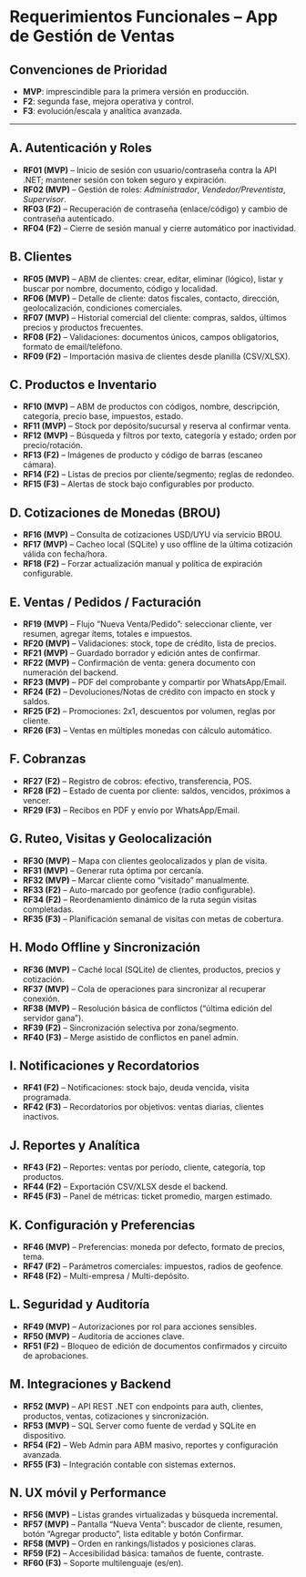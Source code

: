 # Requerimientos Funcionales – App de Gestión de Ventas

## Convenciones de Prioridad
- **MVP**: imprescindible para la primera versión en producción.  
- **F2**: segunda fase, mejora operativa y control.  
- **F3**: evolución/escala y analítica avanzada.  

---

## A. Autenticación y Roles
- **RF01 (MVP)** – Inicio de sesión con usuario/contraseña contra la API .NET; mantener sesión con token seguro y expiración.  
- **RF02 (MVP)** – Gestión de roles: *Administrador*, *Vendedor/Preventista*, *Supervisor*.  
- **RF03 (F2)** – Recuperación de contraseña (enlace/código) y cambio de contraseña autenticado.  
- **RF04 (F2)** – Cierre de sesión manual y cierre automático por inactividad.  

## B. Clientes
- **RF05 (MVP)** – ABM de clientes: crear, editar, eliminar (lógico), listar y buscar por nombre, documento, código y localidad.  
- **RF06 (MVP)** – Detalle de cliente: datos fiscales, contacto, dirección, geolocalización, condiciones comerciales.  
- **RF07 (MVP)** – Historial comercial del cliente: compras, saldos, últimos precios y productos frecuentes.  
- **RF08 (F2)** – Validaciones: documentos únicos, campos obligatorios, formato de email/teléfono.  
- **RF09 (F2)** – Importación masiva de clientes desde planilla (CSV/XLSX).  

## C. Productos e Inventario
- **RF10 (MVP)** – ABM de productos con códigos, nombre, descripción, categoría, precio base, impuestos, estado.  
- **RF11 (MVP)** – Stock por depósito/sucursal y reserva al confirmar venta.  
- **RF12 (MVP)** – Búsqueda y filtros por texto, categoría y estado; orden por precio/rotación.  
- **RF13 (F2)** – Imágenes de producto y código de barras (escaneo cámara).  
- **RF14 (F2)** – Listas de precios por cliente/segmento; reglas de redondeo.  
- **RF15 (F3)** – Alertas de stock bajo configurables por producto.  

## D. Cotizaciones de Monedas (BROU)
- **RF16 (MVP)** – Consulta de cotizaciones USD/UYU vía servicio BROU.  
- **RF17 (MVP)** – Cacheo local (SQLite) y uso offline de la última cotización válida con fecha/hora.  
- **RF18 (F2)** – Forzar actualización manual y política de expiración configurable.  

## E. Ventas / Pedidos / Facturación
- **RF19 (MVP)** – Flujo “Nueva Venta/Pedido”: seleccionar cliente, ver resumen, agregar ítems, totales e impuestos.  
- **RF20 (MVP)** – Validaciones: stock, tope de crédito, lista de precios.  
- **RF21 (MVP)** – Guardado borrador y edición antes de confirmar.  
- **RF22 (MVP)** – Confirmación de venta: genera documento con numeración del backend.  
- **RF23 (MVP)** – PDF del comprobante y compartir por WhatsApp/Email.  
- **RF24 (F2)** – Devoluciones/Notas de crédito con impacto en stock y saldos.  
- **RF25 (F2)** – Promociones: 2x1, descuentos por volumen, reglas por cliente.  
- **RF26 (F3)** – Ventas en múltiples monedas con cálculo automático.  

## F. Cobranzas
- **RF27 (F2)** – Registro de cobros: efectivo, transferencia, POS.  
- **RF28 (F2)** – Estado de cuenta por cliente: saldos, vencidos, próximos a vencer.  
- **RF29 (F3)** – Recibos en PDF y envío por WhatsApp/Email.  

## G. Ruteo, Visitas y Geolocalización
- **RF30 (MVP)** – Mapa con clientes geolocalizados y plan de visita.  
- **RF31 (MVP)** – Generar ruta óptima por cercanía.  
- **RF32 (MVP)** – Marcar cliente como “visitado” manualmente.  
- **RF33 (F2)** – Auto-marcado por geofence (radio configurable).  
- **RF34 (F2)** – Reordenamiento dinámico de la ruta según visitas completadas.  
- **RF35 (F3)** – Planificación semanal de visitas con metas de cobertura.  

## H. Modo Offline y Sincronización
- **RF36 (MVP)** – Caché local (SQLite) de clientes, productos, precios y cotización.  
- **RF37 (MVP)** – Cola de operaciones para sincronizar al recuperar conexión.  
- **RF38 (MVP)** – Resolución básica de conflictos (“última edición del servidor gana”).  
- **RF39 (F2)** – Sincronización selectiva por zona/segmento.  
- **RF40 (F3)** – Merge asistido de conflictos en panel admin.  

## I. Notificaciones y Recordatorios
- **RF41 (F2)** – Notificaciones: stock bajo, deuda vencida, visita programada.  
- **RF42 (F3)** – Recordatorios por objetivos: ventas diarias, clientes inactivos.  

## J. Reportes y Analítica
- **RF43 (F2)** – Reportes: ventas por período, cliente, categoría, top productos.  
- **RF44 (F2)** – Exportación CSV/XLSX desde el backend.  
- **RF45 (F3)** – Panel de métricas: ticket promedio, margen estimado.  

## K. Configuración y Preferencias
- **RF46 (MVP)** – Preferencias: moneda por defecto, formato de precios, tema.  
- **RF47 (F2)** – Parámetros comerciales: impuestos, radios de geofence.  
- **RF48 (F2)** – Multi-empresa / Multi-depósito.  

## L. Seguridad y Auditoría
- **RF49 (MVP)** – Autorizaciones por rol para acciones sensibles.  
- **RF50 (MVP)** – Auditoría de acciones clave.  
- **RF51 (F2)** – Bloqueo de edición de documentos confirmados y circuito de aprobaciones.  

## M. Integraciones y Backend
- **RF52 (MVP)** – API REST .NET con endpoints para auth, clientes, productos, ventas, cotizaciones y sincronización.  
- **RF53 (MVP)** – SQL Server como fuente de verdad y SQLite en dispositivo.  
- **RF54 (F2)** – Web Admin para ABM masivo, reportes y configuración avanzada.  
- **RF55 (F3)** – Integración contable con sistemas externos.  

## N. UX móvil y Performance
- **RF56 (MVP)** – Listas grandes virtualizadas y búsqueda incremental.  
- **RF57 (MVP)** – Pantalla “Nueva Venta”: buscador de cliente, resumen, botón “Agregar producto”, lista editable y botón Confirmar.  
- **RF58 (MVP)** – Orden en rankings/listados y posiciones claras.  
- **RF59 (F2)** – Accesibilidad básica: tamaños de fuente, contraste.  
- **RF60 (F3)** – Soporte multilenguaje (es/en).  
